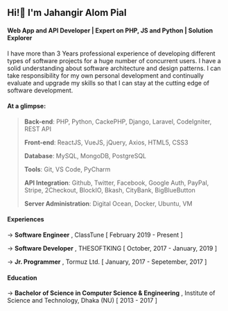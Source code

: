 ## Hi!👋 I'm Jahangir Alom Pial

#### Web App and API Developer⁣ | Expert on PHP, JS and Python | Solution Explorer

I have more than 3 Years professional experience of developing different types of software projects for a huge number of concurrent users. I have a solid understanding about software architecture and design patterns. I can take responsibility for my own personal development and continually evaluate and upgrade my skills so that I can stay at the cutting edge of software development.

#### At a glimpse:

> **Back-end**: PHP, Python, CackePHP, Django, Laravel, CodeIgniter, REST API
> 
> **Front-end**: ReactJS, VueJS, jQuery, Axios, HTML5, CSS3
> 
> **Database**: MySQL, MongoDB, PostgreSQL
> 
> **Tools**: Git, VS Code, PyCharm
> 
> **API Integration**: Github, Twitter, Facebook, Google Auth, PayPal, Stripe, 2Checkout, BlockIO, Bkash, CityBank, BigBlueButton
> 
> **Server Administration**:  Digital Ocean, Docker, Ubuntu, VM

#### Experiences

→ **Software Engineer** , ClassTune [ February 2019 - Present ]

→ **Software Developer** , THESOFTKING [ October, 2017 - January, 2019 ]

→ **Jr. Programmer** , Tormuz Ltd. [ January, 2017 - Sepetember, 2017 ]


#### Education

→ **Bachelor of Science in Computer Science & Engineering** , Institute of Science and Technology, Dhaka (NU) [ 2013 - 2017 ]
